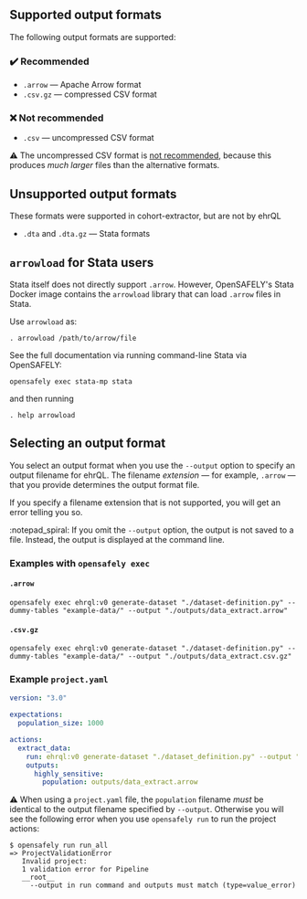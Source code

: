 ## Supported output formats

The following output formats are supported:

### :heavy_check_mark: Recommended

* `.arrow` — Apache Arrow format
* `.csv.gz` — compressed CSV format

### :x: Not recommended

* `.csv` — uncompressed CSV format

:warning: The uncompressed CSV format is [not recommended](https://www.opensafely.org/changelog/2023-02-02/),
because this produces *much larger* files than the alternative formats.

## Unsupported output formats

These formats were supported in cohort-extractor,
but are not by ehrQL

* `.dta` and `.dta.gz` — Stata formats

## `arrowload` for Stata users

Stata itself does not directly support `.arrow`.
However, OpenSAFELY's Stata Docker image contains the `arrowload` library
that can load `.arrow` files in Stata.

Use `arrowload` as:

```
. arrowload /path/to/arrow/file
```

See the full documentation via running command-line Stata via OpenSAFELY:

```
opensafely exec stata-mp stata
```

and then running

```
. help arrowload
```

## Selecting an output format

You select an output format
when you use the `--output` option to specify an output filename for ehrQL.
The filename *extension* — for example, `.arrow` — that you provide determines the output format file.

If you specify a filename extension that is not supported,
you will get an error telling you so.

:notepad_spiral: If you omit the `--output` option,
the output is not saved to a file.
Instead, the output is displayed at the command line.

### Examples with `opensafely exec`

#### `.arrow`

```
opensafely exec ehrql:v0 generate-dataset "./dataset-definition.py" --dummy-tables "example-data/" --output "./outputs/data_extract.arrow"
```

#### `.csv.gz`

```
opensafely exec ehrql:v0 generate-dataset "./dataset-definition.py" --dummy-tables "example-data/" --output "./outputs/data_extract.csv.gz"
```

### Example `project.yaml`

```yaml
version: "3.0"

expectations:
  population_size: 1000

actions:
  extract_data:
    run: ehrql:v0 generate-dataset "./dataset_definition.py" --output "outputs/data_extract.arrow"
    outputs:
      highly_sensitive:
        population: outputs/data_extract.arrow
```

:warning: When using a `project.yaml` file,
the `population` filename *must* be identical to the output filename specified by `--output`.
Otherwise you will see the following error when you use `opensafely run`
to run the project actions:

```
$ opensafely run run_all
=> ProjectValidationError
   Invalid project:
   1 validation error for Pipeline
   __root__
     --output in run command and outputs must match (type=value_error)
```
